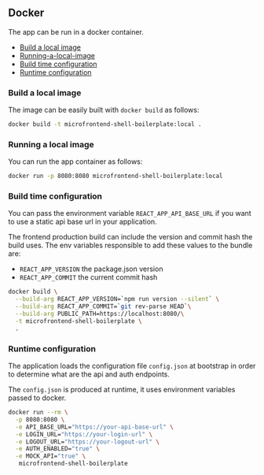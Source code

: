 ## Docker

The app can be run in a docker container.

- [Build a local image](build-a-local-image)
- [Running-a-local-image](running-a-local-image)
- [Build time configuration](build-time-configuration)
- [Runtime configuration](runtime-configuration)

### Build a local image

The image can be easily built with `docker build` as follows:

```bash
docker build -t microfrontend-shell-boilerplate:local .
```

### Running a local image

You can run the app container as follows:

```bash
docker run -p 8080:8080 microfrontend-shell-boilerplate:local
```

### Build time configuration

You can pass the environment variable `REACT_APP_API_BASE_URL` if you want to use a static api base url in your application.

The frontend production build can include the version and commit hash the build uses.
The env variables responsible to add these values to the bundle are:

- `REACT_APP_VERSION` the package.json version
- `REACT_APP_COMMIT` the current commit hash

```bash
docker build \
  --build-arg REACT_APP_VERSION=`npm run version --silent` \
  --build-arg REACT_APP_COMMIT=`git rev-parse HEAD`\
  --build-arg PUBLIC_PATH=https://localhost:8080/\
  -t microfrontend-shell-boilerplate \
  .
```

### Runtime configuration

The application loads the configuration file `config.json` at bootstrap in order to determine what are the api and auth endpoints.

The `config.json` is produced at runtime, it uses environment variables passed to docker.

```bash
docker run --rm \
  -p 8080:8080 \
  -e API_BASE_URL="https://your-api-base-url" \
  -e LOGIN_URL="https://your-login-url" \
  -e LOGOUT_URL="https://your-logout-url" \
  -e AUTH_ENABLED="true" \
  -e MOCK_API="true" \
   microfrontend-shell-boilerplate
```